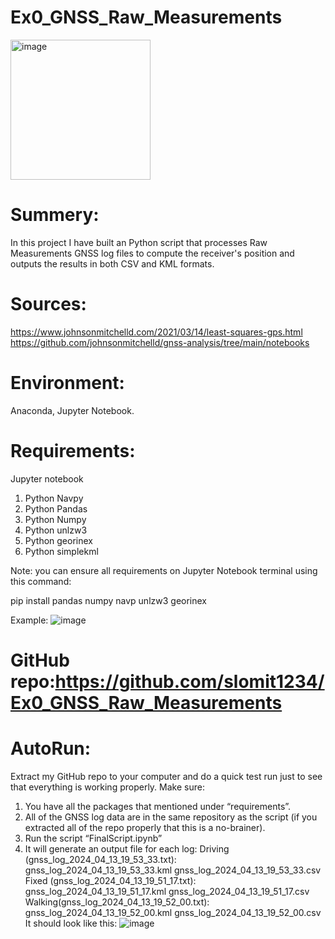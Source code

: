 # Ex0_GNSS_Raw_Measurements

<img width="224" alt="image" src="https://github.com/slomit1234/Ex0_GNSS_Raw_Measurements/assets/42152443/aec02578-4052-49ab-91b7-14b39c9c5108">

# Summery:
In this project I have built an Python script that processes Raw Measurements GNSS log files to compute the receiver's position and outputs the results in both CSV and KML formats.

# Sources:
https://www.johnsonmitchelld.com/2021/03/14/least-squares-gps.html
https://github.com/johnsonmitchelld/gnss-analysis/tree/main/notebooks

# Environment: 
Anaconda, Jupyter Notebook.

# Requirements:
Jupyter notebook

1. Python Navpy
2. Python Pandas
3. Python Numpy
4. Python unlzw3
5. Python georinex
6. Python simplekml

Note: you can ensure all requirements on Jupyter Notebook terminal using this command:

pip install pandas numpy navp unlzw3 georinex

Example:
 ![image](https://github.com/slomit1234/Ex0_GNSS_Raw_Measurements/assets/42152443/c52f16cb-2e31-466f-81ee-28d5fc71a771)

# GitHub repo:https://github.com/slomit1234/Ex0_GNSS_Raw_Measurements

# AutoRun: 
Extract my GitHub repo to your computer and do a quick test run just to see that everything is working properly.
Make sure:
1.	You have all the packages that mentioned under “requirements”. 
2.	All of the GNSS log data are in the same repository as the script (if you extracted all of the repo properly that this is a no-brainer).
3.	Run the script “FinalScript.ipynb”
4.	It will generate an output file for each log:
Driving (gnss_log_2024_04_13_19_53_33.txt):
 	gnss_log_2024_04_13_19_53_33.kml 
 	gnss_log_2024_04_13_19_53_33.csv
Fixed (gnss_log_2024_04_13_19_51_17.txt):
 	gnss_log_2024_04_13_19_51_17.kml
 	gnss_log_2024_04_13_19_51_17.csv
Walking(gnss_log_2024_04_13_19_52_00.txt):
 	gnss_log_2024_04_13_19_52_00.kml
 	gnss_log_2024_04_13_19_52_00.csv
It should look like this:
![image](https://github.com/slomit1234/Ex0_GNSS_Raw_Measurements/assets/42152443/e99b465e-9020-4faf-9ba5-65fb07d4dd20)
 


